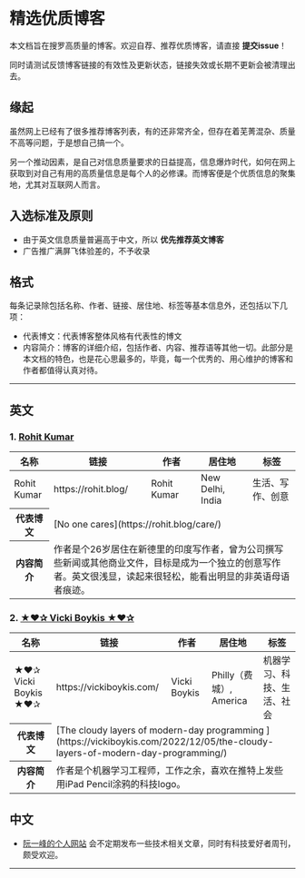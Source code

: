 # 精选优质博客

本文档旨在搜罗高质量的博客。欢迎自荐、推荐优质博客，请直接 **提交issue**！

同时请测试反馈博客链接的有效性及更新状态，链接失效或长期不更新会被清理出去。

## 缘起
虽然网上已经有了很多推荐博客列表，有的还非常齐全，但存在着芜菁混杂、质量不高等问题，于是想自己搞一个。

另一个推动因素，是自己对信息质量要求的日益提高，信息爆炸时代，如何在网上获取到对自己有用的高质量信息是每个人的必修课。而博客便是个优质信息的聚集地，尤其对互联网人而言。

## 入选标准及原则
- 由于英文信息质量普遍高于中文，所以 **优先推荐英文博客**
- 广告推广满屏飞体验差的，不予收录

## 格式
每条记录除包括名称、作者、链接、居住地、标签等基本信息外，还包括以下几项：
- 代表博文：代表博客整体风格有代表性的博文
- 内容简介：博客的详细介绍，包括作者、内容、推荐语等其他一切。此部分是本文档的特色，也是花心思最多的，毕竟，每一个优秀的、用心维护的博客和作者都值得认真对待。
---

## 英文
### 1. [Rohit Kumar](https://rohit.blog/)
<table>
    <thead>
        <tr>
            <th>名称</th>
            <th>链接</th>
            <th>作者</th>
            <th>居住地</th>
            <th>标签</th>
        </tr>
    </thead>
    <tbody>
        <tr>
            <td >Rohit Kumar</td>
            <td > https://rohit.blog/ </td>
            <td >Rohit Kumar</td>
            <td>New Delhi, India</td>
            <td>生活、写作、创意</td>
        </tr>
        <tr>
            <th>代表博文</th>
            <td colspan=4>[No one cares](https://rohit.blog/care/)</td>
        </tr>
        <tr>
            <th>内容简介</th>
            <td colspan=4>作者是个26岁居住在新德里的印度写作者，曾为公司撰写些新闻或其他商业文件，目标是成为一个独立的创意写作者。英文很浅显，读起来很轻松，能看出明显的非英语母语者痕迹。</td>
        </tr>
    </tbody>
</table>

### 2. [★❤✰ Vicki Boykis ★❤✰](https://vickiboykis.com/)
<table>
    <thead>
        <tr>
            <th>名称</th>
            <th>链接</th>
            <th>作者</th>
            <th>居住地</th>
            <th>标签</th>
        </tr>
    </thead>
    <tbody>
        <tr>
            <td >★❤✰ Vicki Boykis ★❤✰</td>
            <td > https://vickiboykis.com/ </td>
            <td >Vicki Boykis</td>
            <td>Philly（费城）, America</td>
            <td>机器学习、科技、生活、社会</td>
        </tr>
        <tr>
            <th>代表博文</th>
            <td colspan=4>[The cloudy layers of modern-day programming
](https://vickiboykis.com/2022/12/05/the-cloudy-layers-of-modern-day-programming/)</td>
        </tr>
        <tr>
            <th>内容简介</th>
            <td colspan=4>作者是个机器学习工程师，工作之余，喜欢在推特上发些用iPad Pencil涂鸦的科技logo。</td>
        </tr>
    </tbody>
</table>

## 中文
- [阮一峰的个人网站](https://ruanyifeng.com/) 会不定期发布一些技术相关文章，同时有科技爱好者周刊，颇受欢迎。



---
